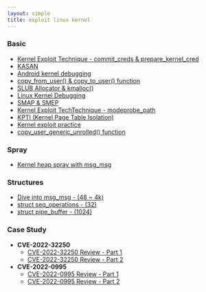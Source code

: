 ```yaml
---
layout: simple
title: exploit linux kernel
---
```





### Basic

- [Kernel Exploit Technique - commit_creds & prepare_kernel_cred](/study/linux_kernel/basic/commit_prepare_creds)
- [KASAN](/study/linux_kernel/basic/KASAN)
- [Android kernel debugging](/study/linux_kernel/basic/android_kernel_debugging)
- [copy_from_user() & copy_to_user() function](/study/linux_kernel/basic/copy_from_user)
- [SLUB Allocator & kmalloc()](/study/linux_kernel/basic/slub_allocator_kmalloc)
- [Linux Kernel Debugging](/study/linux_kernel/basic/linux_kernel_debuging)
- [SMAP & SMEP](/study/linux_kernel/basic/smap_smep)
- [Kernel Exploit TechTechnique - modeprobe_path](/study/linux_kernel/basic/modprobe_path)
- [KPTI (Kernel Page Table Isolation)](/study/linux_kernel/basic/kpti_trampoline)
- [Kernel exploit practice](/study/linux_kernel/basic/kernel_exploit_practice)
- [copy_user_generic_unrolled() function](/study/linux_kernel/basic/copy_user_generic_unrolled)

### Spray

- [Kernel heap spray with msg_msg](/study/linux_kernel/spray/heap_spray_with_msg_msg)

### Structures

- [Dive into msg_msg - (48 ~ 4k)](/study/linux_kernel/structures/dive_in_to_msg_msg)
- [struct seq_operations - (32)](/study/linux_kernel/structures/seq_operations)
- [struct pipe_buffer - (1024)](/study/linux_kernel/structures/pipe_buffer)

### Case Study

- **CVE-2022-32250**
    - [CVE-2022-32250 Review - Part 1](/study/linux_kernel/case_study/cve_2022_32250)
    - [CVE-2022-32250 Review - Part 2](/study/linux_kernel/case_study/cve_2022_32250_part2)
- **CVE-2022-0995**
    - [CVE-2022-0995 Review - Part 1](/study/linux_kernel/case_study/cve_2022_0995)
    - [CVE-2022-0995 Review - Part 2](/study/linux_kernel/case_study/cve_2022_0995_part2)
